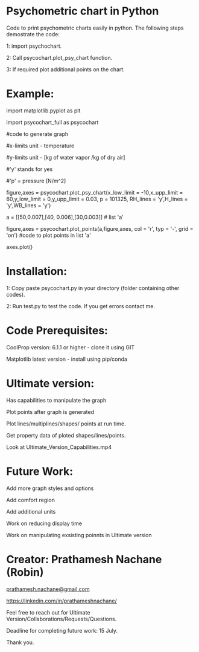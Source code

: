 # Psychometric chart in Python

Code to print psychometric charts easily in python. The following steps demostrate the code:

1: import psychochart.

2: Call psycochart.plot_psy_chart function.

3: If required plot additional points on the chart.

# Example:

import matplotlib.pyplot as plt

import psycochart_full as psycochart

#code to generate graph 

#x-limits unit - temperature

#y-limits unit - [kg of water vapor /kg of dry air]

#'y' stands for yes 

#'p' = pressure [N/m^2] 

figure,axes = psycochart.plot_psy_chart(x_low_limit = -10,x_upp_limit = 60,y_low_limit = 0,y_upp_limit = 0.03, p = 101325, RH_lines = 'y',H_lines = 'y',WB_lines = 'y')

a = [[50,0.007],[40, 0.006],[30,0.003]] # list 'a'

figure,axes = psycochart.plot_points(a,figure,axes, col = 'r', typ = '-', grid = 'on') #code to plot points in list 'a'

axes.plot()

# Installation:
1: Copy paste psycochart.py in your directory (folder containing other codes).

2: Run test.py to test the code. If you get errors contact me.

# Code Prerequisites:
CoolProp version: 6.1.1 or higher - clone it using GIT

Matplotlib latest version - install using pip/conda

# Ultimate version:
Has capabilities to manipulate the graph

Plot points after graph is generated

Plot lines/multiplines/shapes/ points at run time.

Get property data of ploted shapes/lines/points.

Look at Ultimate_Version_Capabilities.mp4

# Future Work:
Add more graph styles and options

Add comfort region

Add additional units

Work on reducing display time

Work on manipulating exsisting poinnts in Ultimate version

# Creator: Prathamesh Nachane (Robin)

prathamesh.nachane@gmail.com

https://linkedin.com/in/prathameshnachane/


Feel free to reach out for Ultimate Version/Collaborations/Requests/Questions.

Deadline for completing future work: 15 July.

Thank you.

